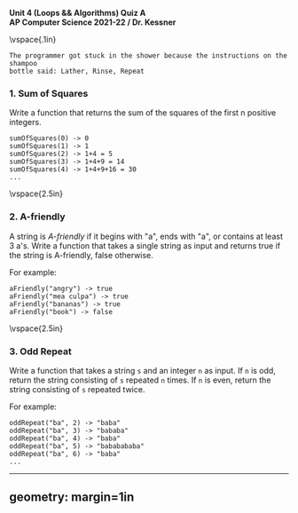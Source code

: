 __Unit 4 (Loops && Algorithms) Quiz A__  
__AP Computer Science 2021-22 / Dr. Kessner__  

\vspace{.1in}

```
The programmer got stuck in the shower because the instructions on the shampoo
bottle said: Lather, Rinse, Repeat
```

### 1.  Sum of Squares

Write a function that returns the sum of the squares of the first n positive
integers.

```
sumOfSquares(0) -> 0
sumOfSquares(1) -> 1
sumOfSquares(2) -> 1+4 = 5
sumOfSquares(3) -> 1+4+9 = 14
sumOfSquares(4) -> 1+4+9+16 = 30
...
```

\vspace{2.5in}


### 2. A-friendly

A string is _A-friendly_ if it begins with "a", ends with "a", or contains at
least 3 a's.  Write a function that takes a single string as input and returns
true if the string is A-friendly, false otherwise.

For example:
```
aFriendly("angry") -> true
aFriendly("mea culpa") -> true
aFriendly("bananas") -> true
aFriendly("book") -> false
```


\vspace{2.5in}


### 3. Odd Repeat

Write a function that takes a string `s` and an integer `n` as input.  If `n` is odd,
return the string consisting of `s` repeated `n` times.  If `n` is even, return the string
consisting of `s` repeated twice.

For example:
```
oddRepeat("ba", 2) -> "baba"
oddRepeat("ba", 3) -> "bababa"
oddRepeat("ba", 4) -> "baba"
oddRepeat("ba", 5) -> "bababababa"
oddRepeat("ba", 6) -> "baba"
...
```


---
geometry: margin=1in
---


